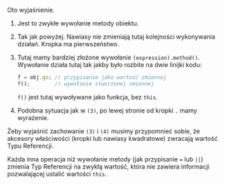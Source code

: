 
Oto wyjaśnienie.

1. Jest to zwykłe wywołanie metody obiektu.

2. Tak jak powyżej. Nawiasy nie zmieniają tutaj kolejności wykonywania działań. Kropka ma pierwszeństwo.

3. Tutaj mamy bardziej złożone wywołanie `(expression).method()`. Wywołanie działa tutaj tak jakby było rozbite na dwie linijki kodu:

    ```js no-beautify
    f = obj.go; // przypisanie jako wartość zmiennej
    f();        // wywołanie stworzonej zmiennej
    ```

    `f()` jest tutaj wywoływane jako funkcja, bez `this`.

4. Podobna sytuacja jak w `(3)`, po lewej stronie od kropki `.` mamy wyrażenie.

Żeby wyjaśnić zachowanie `(3)` i `(4)` musimy przypomnieć sobie, że akcesory właściwości (kropki lub nawiasy kwadratowe) zwracają wartość Typu Referencji.

Każda inna operacja niż wywołanie metody (jak przypisanie `=` lub `||`) zmienia Typ Referencji na zwykłą wartość, która nie zawiera informacji pozwalającej ustalić wartości `this`.
